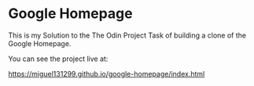 # Google Homepage

This is my Solution to the The Odin Project Task of building a clone of the Google Homepage.

You can see the project live at:

<https://miguel131299.github.io/google-homepage/index.html>
